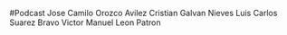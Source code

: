 #Podcast 
Jose Camilo Orozco Avilez
Cristian Galvan Nieves
Luis Carlos Suarez Bravo
Victor Manuel Leon Patron